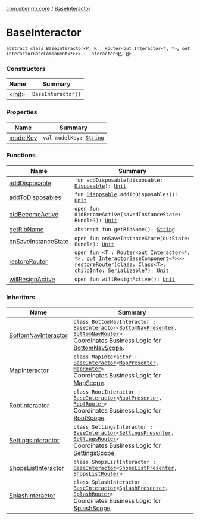 [com.uber.rib.core](../index.md) / [BaseInteractor](./index.md)

# BaseInteractor

`abstract class BaseInteractor<P, R : Router<out Interactor<*, *>, out InteractorBaseComponent<*>>> : Interactor<`[`P`](index.md#P)`, `[`R`](index.md#R)`>`

### Constructors

| Name | Summary |
|---|---|
| [&lt;init&gt;](-init-.md) | `BaseInteractor()` |

### Properties

| Name | Summary |
|---|---|
| [modelKey](model-key.md) | `val modelKey: `[`String`](https://kotlinlang.org/api/latest/jvm/stdlib/kotlin/-string/index.html) |

### Functions

| Name | Summary |
|---|---|
| [addDisposable](add-disposable.md) | `fun addDisposable(disposable: `[`Disposable`](http://reactivex.io/RxJava/javadoc/io/reactivex/disposables/Disposable.html)`): `[`Unit`](https://kotlinlang.org/api/latest/jvm/stdlib/kotlin/-unit/index.html) |
| [addToDisposables](add-to-disposables.md) | `fun `[`Disposable`](http://reactivex.io/RxJava/javadoc/io/reactivex/disposables/Disposable.html)`.addToDisposables(): `[`Unit`](https://kotlinlang.org/api/latest/jvm/stdlib/kotlin/-unit/index.html) |
| [didBecomeActive](did-become-active.md) | `open fun didBecomeActive(savedInstanceState: Bundle?): `[`Unit`](https://kotlinlang.org/api/latest/jvm/stdlib/kotlin/-unit/index.html) |
| [getRibName](get-rib-name.md) | `abstract fun getRibName(): `[`String`](https://kotlinlang.org/api/latest/jvm/stdlib/kotlin/-string/index.html) |
| [onSaveInstanceState](on-save-instance-state.md) | `open fun onSaveInstanceState(outState: Bundle): `[`Unit`](https://kotlinlang.org/api/latest/jvm/stdlib/kotlin/-unit/index.html) |
| [restoreRouter](restore-router.md) | `open fun <T : Router<out Interactor<*, *>, out InteractorBaseComponent<*>>> restoreRouter(clazz: `[`Class`](https://developer.android.com/reference/java/lang/Class.html)`<`[`T`](restore-router.md#T)`>, childInfo: `[`Serializable`](https://developer.android.com/reference/java/io/Serializable.html)`?): `[`Unit`](https://kotlinlang.org/api/latest/jvm/stdlib/kotlin/-unit/index.html) |
| [willResignActive](will-resign-active.md) | `open fun willResignActive(): `[`Unit`](https://kotlinlang.org/api/latest/jvm/stdlib/kotlin/-unit/index.html) |

### Inheritors

| Name | Summary |
|---|---|
| [BottomNavInteractor](../../com.hedgehog.gdzietabiedra.ribs.bottomnav/-bottom-nav-interactor/index.md) | `class BottomNavInteractor : `[`BaseInteractor`](./index.md)`<`[`BottomNavPresenter`](../../com.hedgehog.gdzietabiedra.ribs.bottomnav/-bottom-nav-interactor/-bottom-nav-presenter/index.md)`, `[`BottomNavRouter`](../../com.hedgehog.gdzietabiedra.ribs.bottomnav/-bottom-nav-router/index.md)`>`<br>Coordinates Business Logic for [BottomNavScope](#). |
| [MapInteractor](../../com.hedgehog.gdzietabiedra.ribs.bottomnav.map/-map-interactor/index.md) | `class MapInteractor : `[`BaseInteractor`](./index.md)`<`[`MapPresenter`](../../com.hedgehog.gdzietabiedra.ribs.bottomnav.map/-map-interactor/-map-presenter/index.md)`, `[`MapRouter`](../../com.hedgehog.gdzietabiedra.ribs.bottomnav.map/-map-router/index.md)`>`<br>Coordinates Business Logic for [MapScope](#). |
| [RootInteractor](../../com.hedgehog.gdzietabiedra.ribs/-root-interactor/index.md) | `class RootInteractor : `[`BaseInteractor`](./index.md)`<`[`RootPresenter`](../../com.hedgehog.gdzietabiedra.ribs/-root-interactor/-root-presenter.md)`, `[`RootRouter`](../../com.hedgehog.gdzietabiedra.ribs/-root-router/index.md)`>`<br>Coordinates Business Logic for [RootScope](#). |
| [SettingsInteractor](../../com.hedgehog.gdzietabiedra.ribs.bottomnav.settings/-settings-interactor/index.md) | `class SettingsInteractor : `[`BaseInteractor`](./index.md)`<`[`SettingsPresenter`](../../com.hedgehog.gdzietabiedra.ribs.bottomnav.settings/-settings-interactor/-settings-presenter/index.md)`, `[`SettingsRouter`](../../com.hedgehog.gdzietabiedra.ribs.bottomnav.settings/-settings-router/index.md)`>`<br>Coordinates Business Logic for [SettingsScope](#). |
| [ShopsListInteractor](../../com.hedgehog.gdzietabiedra.ribs.bottomnav.shopslist/-shops-list-interactor/index.md) | `class ShopsListInteractor : `[`BaseInteractor`](./index.md)`<`[`ShopsListPresenter`](../../com.hedgehog.gdzietabiedra.ribs.bottomnav.shopslist/-shops-list-interactor/-shops-list-presenter/index.md)`, `[`ShopsListRouter`](../../com.hedgehog.gdzietabiedra.ribs.bottomnav.shopslist/-shops-list-router/index.md)`>` |
| [SplashInteractor](../../com.hedgehog.gdzietabiedra.ribs.splash/-splash-interactor/index.md) | `class SplashInteractor : `[`BaseInteractor`](./index.md)`<`[`SplashPresenter`](../../com.hedgehog.gdzietabiedra.ribs.splash/-splash-interactor/-splash-presenter/index.md)`, `[`SplashRouter`](../../com.hedgehog.gdzietabiedra.ribs.splash/-splash-router/index.md)`>`<br>Coordinates Business Logic for [SplashScope](#). |
